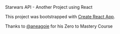 Starwars API - Another Project using React

This project was bootstrapped with [Create React App](https://github.com/facebookincubator/create-react-app).

Thanks to [@aneagoie](https://github.com/aneagoie) for his Zero to Mastery Course